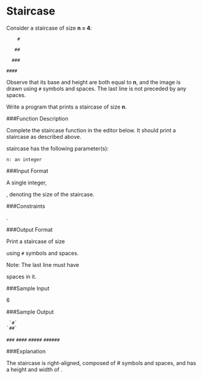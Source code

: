 # Staircase

Consider a staircase of size **n = 4**:

  `    #`
  
  `   ##`
  
 `  ###`
 
`####`

Observe that its base and height are both equal to **n**, and the image is drawn using `#` symbols and spaces. The last line is not preceded by any spaces.

Write a program that prints a staircase of size **n**.

###Function Description

Complete the staircase function in the editor below. It should print a staircase as described above.

staircase has the following parameter(s):

    n: an integer

###Input Format

A single integer,

, denoting the size of the staircase.

###Constraints

.

###Output Format

Print a staircase of size

using `#` symbols and spaces.

Note: The last line must have

spaces in it.

###Sample Input

6 

###Sample Output

     `#`
    `##`
   `###`
  `####`
 `#####`
`######`

###Explanation

The staircase is right-aligned, composed of # symbols and spaces, and has a height and width of
.
